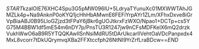 $START$kzaIOlE76XHC4Spu3G5pMW096lU+5LdryaTYunuXc01MXWWTAhJGMZLk4p+Na9AnknP0oKYQ1jcHhHbAMwnE6FEFiYrpAYr1ZLm/XFhxDxve8iGrVpBiaABJ0B95LloGZjzd3tFPaY6jBkr6gUOJtkrxFzWXO/Npao1+DCTp+cs5YG75M4BBW1df5mE54m6nDY7p/PnsTU3R1247jw9nCFsMDFKelX6mQ2drzkVukhWwO6aB9R5YTQQKAwIlSnNsiMdRU5tDArUkcarIlVehtOaVDcPanpxdx4MxL8vcorr7tDkUQrymvqXBa2FFXtccfph26NtNI9YrZrfLraBDcw==$END$